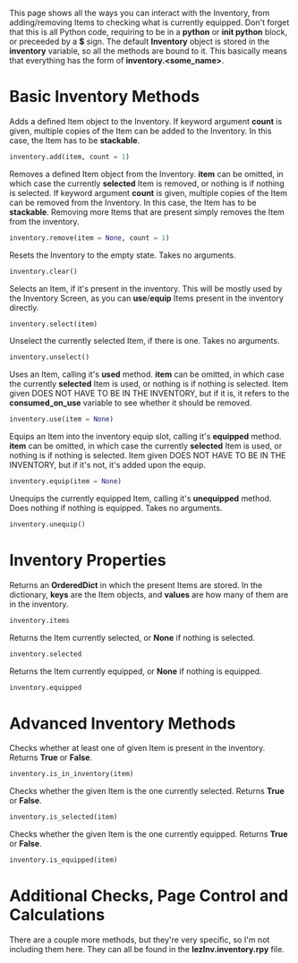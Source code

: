 This page shows all the ways you can interact with the Inventory, from adding/removing Items to checking what is currently equipped. Don't forget that this is all Python code, requiring to be in a **python** or **init python** block, or preceeded by a **$** sign.
The default **Inventory** object is stored in the **inventory** variable, so all the methods are bound to it. This basically means that everything has the form of **inventory.<some_name>**.
# Basic Inventory Methods
Adds a defined Item object to the Inventory.
If keyword argument **count** is given, multiple copies of the Item can be added to the Inventory. In this case, the Item has to be **stackable**.
```py
inventory.add(item, count = 1)
```
Removes a defined Item object from the Inventory. **item** can be omitted, in which case the currently **selected** Item is removed, or nothing is if nothing is selected.
If keyword argument **count** is given, multiple copies of the Item can be removed from the Inventory. In this case, the Item has to be **stackable**. Removing more Items that are present simply removes the Item from the inventory. 
```py
inventory.remove(item = None, count = 1)
```
Resets the Inventory to the empty state. Takes no arguments.
```py
inventory.clear()
```
Selects an Item, if it's present in the inventory.
This will be mostly used by the Inventory Screen, as you can **use**/**equip** Items present in the inventory directly.
```py
inventory.select(item)
```
Unselect the currently selected Item, if there is one. Takes no arguments.
```py
inventory.unselect()
```
Uses an Item, calling it's **used** method. **item** can be omitted, in which case the currently **selected** Item is used, or nothing is if nothing is selected.
Item given DOES NOT HAVE TO BE IN THE INVENTORY, but if it is, it refers to the **consumed_on_use** variable to see whether it should be removed.
```py
inventory.use(item = None)
```
Equips an Item into the inventory equip slot, calling it's **equipped** method. **item** can be omitted, in which case the currently **selected** Item is used, or nothing is if nothing is selected.
Item given DOES NOT HAVE TO BE IN THE INVENTORY, but if it's not, it's added upon the equip.
```py
inventory.equip(item = None)
```
Unequips the currently equipped Item, calling it's **unequipped** method. Does nothing if nothing is equipped. Takes no arguments.
```py
inventory.unequip()
```
# Inventory Properties
Returns an **OrderedDict** in which the present Items are stored.
In the dictionary, **keys** are the Item objects, and **values** are how many of them are in the inventory.
```py
inventory.items
```
Returns the Item currently selected, or **None** if nothing is selected.
```py
inventory.selected
```
Returns the Item currently equipped, or **None** if nothing is equipped.
```py
inventory.equipped
```
# Advanced Inventory Methods
Checks whether at least one of given Item is present in the inventory. Returns **True** or **False**.
```py
inventory.is_in_inventory(item)
```
Checks whether the given Item is the one currently selected. Returns **True** or **False**.
```py
inventory.is_selected(item)
```
Checks whether the given Item is the one currently equipped. Returns **True** or **False**.
```py
inventory.is_equipped(item)
```

# Additional Checks, Page Control and Calculations
There are a couple more methods, but they're very specific, so I'm not including them here.
They can all be found in the **lezInv.inventory.rpy** file.